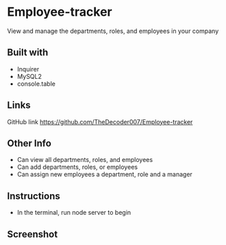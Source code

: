 # Employee-tracker
View and manage the departments, roles, and employees in your company

## Built with
* Inquirer
* MySQL2
* console.table

## Links
GitHub link https://github.com/TheDecoder007/Employee-tracker


## Other Info
* Can view all departments, roles, and employees
* Can add departments, roles, or employees
* Can assign new employees a department, role and a manager


## Instructions
* In the terminal, run node server to begin

## Screenshot


